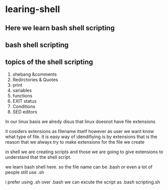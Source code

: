 # learing-shell
## Here we learn bash shell scripting
## bash shell scripting

## topics of the shell scripting 

1. shebang &comments
2. Redirctories & Quotes
3. print 
4. variables
5. functions
6. EXIT status
7. Conditions
8. SED editors

In our linux basis we alredy disus that linux doesnot have file extensions 

it cosiders extensions as filename itself however as user we want know what type of file.
it is easy way of idendifiying is by extensions that is the reason that we always try to make extensions for
the file we create

in shell we are creating scripts and those we are going to give extensions to understand that the shell
script.

we learn bash shell here.
so the file name can be .bash or even a lot of people still use .sh

i prefer using .sh over .bash
we can excute the script as .bash scripting.sh

